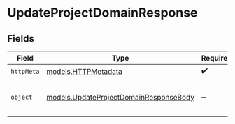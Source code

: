 # UpdateProjectDomainResponse


## Fields

| Field                                                                                  | Type                                                                                   | Required                                                                               | Description                                                                            |
| -------------------------------------------------------------------------------------- | -------------------------------------------------------------------------------------- | -------------------------------------------------------------------------------------- | -------------------------------------------------------------------------------------- |
| `httpMeta`                                                                             | [models.HTTPMetadata](../models/httpmetadata.md)                                       | :heavy_check_mark:                                                                     | N/A                                                                                    |
| `object`                                                                               | [models.UpdateProjectDomainResponseBody](../models/updateprojectdomainresponsebody.md) | :heavy_minus_sign:                                                                     | The domain was updated successfuly                                                     |